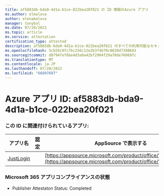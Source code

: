```yaml
---
title: af5883db-bda9-4d1a-b1ce-022bea20f021 の ID 情報のAzure アプリ
ms.author: elmalova
author: elenamalova
manager: tonybal
ms.date: 07/20/2022
ms.topic: article
ms.service: attestation
certification_type: attested
description: af5883db-bda9-4d1a-b1ce-022bea20f021 のすべての利用可能なセキュリティとコンプライアンス情報。
ms.openlocfilehash: 5cb59c0fc7bc256c12e2b3f4670c8820d7398683
ms.sourcegitcommit: d8794fef6be4d3a9a42bf2904f29a70de76069fc
ms.translationtype: MT
ms.contentlocale: ja-JP
ms.lasthandoff: 07/20/2022
ms.locfileid: "66897697"
---
```

# <a name="azure-app-id-af5883db-bda9-4d1a-b1ce-022bea20f021"></a>Azure アプリ ID: af5883db-bda9-4d1a-b1ce-022bea20f021


### <a name="apps-associated-with-this-id"></a>この ID に関連付けられているアプリ:
| **アプリ名** | **認定** | **AppSource で表示する** |
|--------------|---------------|-----------------------|
| [JustLogin](../forward/WA200004314.md) |  | [https://appsource.microsoft.com/product/office/WA200004314](https://appsource.microsoft.com/product/office/WA200004314) |

### <a name="microsoft-365-app-compliance-status"></a>Microsoft 365 アプリコンプライアンスの状態
- Publisher Attestaton Status: Completed
